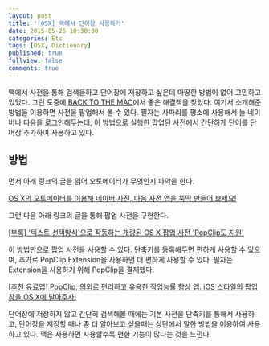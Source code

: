 ```yaml
---
layout: post
title: '[OSX] 맥에서 단어장 사용하기'
date: 2015-05-26 10:30:00
categories: Etc
tags: [OSX, Dictionary]
published: true
fullview: false
comments: true
---
```


맥에서 사전을 통해 검색을하고 단어장에 저장하고 싶은데 마땅한 방법이 없어 고민하고 있었다. 그런 도중에 [BACK TO THE MAC](http://macnews.tistory.com)에서 좋은 해결책을 찾았다. 여기서 소개해준 방법을 이용하면 사전을 팝업해서 볼 수 있다. 필자는 사파리를 평소에 사용해서 늘 네이버나 다음을 로그인해두는데, 이 방법으로 실행한 팝업된 사전에서 간단하게 단어를 단어장 추가하여 사용하고 있다.


## 방법

먼저 아래 링크의 글을 읽어 오토메이터가 무엇인지 파악을 한다.

[OS X의 오토메이터를 이용해 네이버 사전, 다음 사전 앱을 뚝딱 만들어 보세요!](http://macnews.tistory.com/1986)

그런 다음 아래 링크의 글을 통해 팝업 사전을 구현한다.

[[부록] '텍스트 선택방식'으로 작동하는 개량된 OS X 팝업 사전 'PopClip도 지원'](http://macnews.tistory.com/1991)

이 방법만으로 팝업 사전을 사용할 수 있다. 단축키를 등록해두면 편하게 사용할 수 있으며, 추가로 PopClip Extension을 사용하면 더 편하게 사용할 수 있다. 필자는 Extension을 사용하기 위해 PopClip을 결제했다.

[[추천 유료앱] PopClip, 의외로 편리하고 유용한 작업능률 향상 앱. iOS 스타일의 팝업창을 OS X에 달아주자!](http://macnews.tistory.com/1805)

단어장에 저장하지 않고 간단히 검색해볼 때에는 기본 사전을 단축키를 통해서 사용하고, 단어장을 저장할 때나 좀 더 알아보고 싶을때는 상단에서 말한 방법을 이용하여 사용하고 있다. 맥은 사용하면 사용할수록 편한 기능이 많다는 것을 느낀다.
